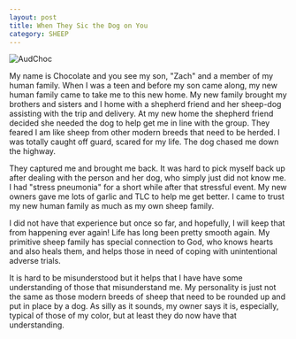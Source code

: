 ```yaml
---
layout: post
title: When They Sic the Dog on You
category: SHEEP
---
```


![AudChoc](https://www.keepandshare.com/userpics/h/e/a/r/tnhandstraining/2020-12/sb/_chcaudszch_-82842389.jpg?ts=1608142155)

My name is Chocolate and you see my son, "Zach" and a member of my human family. When I was a teen and before my son came along, my new human family came to take me to this new home. My new family brought my brothers and sisters and I home with a shepherd friend and her sheep-dog assisting with the trip and delivery. At my new home the shepherd friend decided she needed the dog to help get me in line with the group. They feared I am like sheep from other modern breeds that need to be herded. I was totally caught off guard, scared for my life. The dog chased me down the highway.

They captured me and brought me back. It was hard to pick myself back up after dealing with the person and her dog, who simply just did not know me. I had "stress pneumonia" for a short while after that stressful event. My new owners gave me lots of garlic and TLC to help me get better. I came to trust my new human family as much as my own sheep family. 

I did not have that experience but once so far, and hopefully, I will keep that from happening ever again! Life has long been pretty smooth again. My primitive sheep family has special connection to God, who knows hearts and also heals them, and helps those in need of coping with unintentional adverse trials. 

It is hard to be misunderstood but it helps that I have have some understanding of those that misunderstand me.  My personality is just not the same as those modern breeds of sheep that need to be rounded up and put in place by a dog. As silly as it sounds, my owner says it is, especially, typical of those of my color, but at least they do now have that understanding.